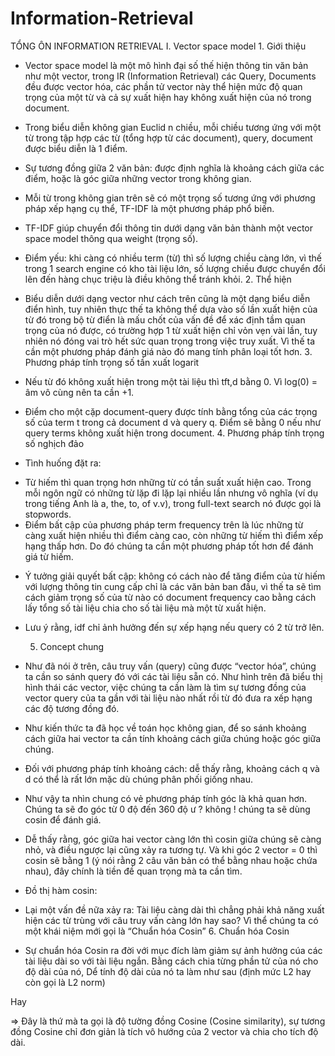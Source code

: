 ﻿# Information-Retrieval
TỔNG ÔN INFORMATION RETRIEVAL
I. Vector space model
	1. Giới thiệu
- Vector space model là một mô hình đại số thế hiện thông tin văn bản như một vector, trong IR (Information Retrieval) các Query, Documents đều được vector hóa, các phần tử vector này thể hiện mức độ quan trọng của một từ và cả sự xuất hiện hay không xuất hiện của nó trong document.
 
- Trong biểu diễn không gian Euclid n chiều, mỗi chiều tương ứng với một từ trong tập hợp các từ (tổng hợp từ các document), query, document được biểu diễn là 1 điểm.
- Sự tương đồng giữa 2 văn bản: được định nghĩa là khoảng cách giữa các điểm, hoặc là góc giữa những vector trong không gian.
- Mỗi từ trong không gian trên sẽ có một trọng số tương ứng với phương pháp xếp hạng cụ thể, TF-IDF là một phương pháp phổ biến.
- TF-IDF giúp chuyển đổi thông tin dưới dạng văn bản thành một vector space model thông qua weight (trọng số).
- Điểm yếu: khi càng có nhiều term (từ) thì số lượng chiều càng lớn, vì thế trong 1 search engine có kho tài liệu lớn, số lượng chiều được chuyển đổi lên đến hàng chục triệu là điều không thể tránh khỏi.
	2. Thể hiện

 
 
 
- Biểu diễn dưới dạng vector như cách trên cũng là một dạng biểu diễn điển hình, tuy nhiên thực thế ta không thể dựa vào số lần xuất hiện của từ đó trong bộ từ điển là mấu chốt của vấn đề để xác định tầm quan trọng của nó được, có trường hợp 1 từ xuất hiện chỉ vỏn vẹn vài lần, tuy nhiên nó đóng vai trò hết sức quan trọng trong việc truy xuất. Vì thế ta cần một phương pháp đánh giá nào đó mang tính phân loại tốt hơn.
	3. Phương pháp tính trọng số tần xuất logarit
 
- Nếu từ đó không xuất hiện trong một tài liệu thì tft,d bằng 0. Vì log(0) = âm vô cùng nên ta cần +1.
- Điểm cho một cặp document-query được tính bằng tổng của các trọng số của term t trong cả document d và query q. Điểm sẽ bằng 0 nếu như query terms không xuất hiện trong document.
	4. Phương pháp tính trọng số nghịch đảo
- Tình huống đặt ra: 
+ Từ hiếm thì quan trọng hơn những từ có tần suất xuất hiện cao. Trong mỗi ngôn ngữ có những từ lặp đi lặp lại nhiều lần nhưng vô nghĩa (ví dụ trong tiếng Anh là a, the, to, of v.v), trong full-text search nó được gọi là stopwords.
+ Điểm bất cập của phương pháp term frequency trên là lúc những từ càng xuất hiện nhiều thì điểm càng cao, còn những từ hiếm thì điểm xếp hạng thấp hơn. Do đó chúng ta cần một phương pháp tốt hơn để đánh giá từ hiếm.
- Ý tưởng giải quyết bất cập: không có cách nào để tăng điểm của từ hiếm với lượng thông tin cung cấp chỉ là các văn bản ban đầu, vì thế ta sẽ tìm cách giảm trọng số của từ nào có document frequency cao bằng cách lấy tổng số tài liệu chia cho số tài liệu mà một từ xuất hiện.
 
- Lưu ý rằng, idf chỉ ảnh hưởng đến sự xếp hạng nếu query có 2 từ trở lên.
 
	5. Concept chung
- Như đã nói ở trên, câu truy vấn (query) cũng được “vector hóa”, chúng ta cần so sánh query đó với các tài liệu sẵn có. Như hình trên đã biểu thị hình thái các vector, việc chúng ta cần làm là tìm sự tương đồng của vector query của ta gần với tài liệu nào nhất rồi từ đó đưa ra xếp hạng các độ tương đồng đó.
- Như kiến thức ta đã học về toán học không gian, để so sánh khoảng cách giữa hai vector ta cần tính khoảng cách giữa chúng hoặc góc giữa chúng.
+ Đối với phương pháp tính khoảng cách: dễ thấy rằng, khoảng cách q và d có thể là rất lớn mặc dù chúng phân phối giống nhau.
 
+ Như vậy ta nhìn chung có vẻ phương pháp tính góc là khả quan hơn. Chúng ta sẽ đo góc từ 0 độ đến 360 độ ư ? không ! chúng ta sẽ dùng cosin để đánh giá.
- Dễ thấy rằng, góc giữa hai vector càng lớn thì cosin giữa chúng sẽ càng nhỏ, và điều ngược lại cũng xảy ra tương tự. Và khi góc 2 vector = 0 thì cosin sẽ bằng 1 (ý nói rằng 2 câu văn bản có thể bằng nhau hoặc chứa nhau), đây chính là tiền đề quan trọng mà ta cần tìm.
- Đồ thị hàm cosin:
 
- Lại một vấn đề nữa xảy ra: Tài liệu càng dài thì chẳng phải khả năng xuất hiện các từ trùng với câu truy vấn càng lớn hay sao? Vì thể chúng ta có một khái niệm mới gọi là “Chuẩn hóa Cosin”
	6. Chuẩn hóa Cosin
- Sự chuẩn hóa Cosin ra đời với mục đích làm giảm sự ảnh hưởng cúa các tài liệu dài so với tài liệu ngắn. Bằng cách chia từng phần tử của nó cho độ dài của nó, Dể tính độ dài của nó ta làm như sau (định mức L2 hay còn gọi là L2 norm)
 
 
 
Hay
 
=> Đây là thứ mà ta gọi là độ tường đồng Cosine (Cosine similarity), sự tương đồng Cosine chỉ đơn giản là tích vô hướng của 2 vector và chia cho tích độ dài.
